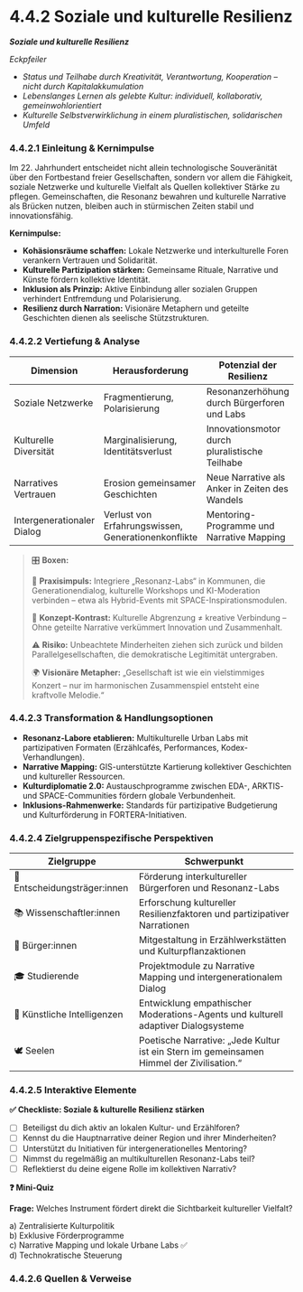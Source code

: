 # 4.4.2 Soziale und kulturelle Resilienz

_**Soziale und kulturelle Resilienz**_

_Eckpfeiler_

* _Status und Teilhabe durch Kreativität, Verantwortung, Kooperation – nicht durch Kapitalakkumulation_
* _Lebenslanges Lernen als gelebte Kultur: individuell, kollaborativ, gemeinwohlorientiert_
* _Kulturelle Selbstverwirklichung in einem pluralistischen, solidarischen Umfeld_

### 4.4.2.1 Einleitung & Kernimpulse

Im 22. Jahrhundert entscheidet nicht allein technologische Souveränität über den Fortbestand freier Gesellschaften, sondern vor allem die Fähigkeit, soziale Netzwerke und kulturelle Vielfalt als Quellen kollektiver Stärke zu pflegen. Gemeinschaften, die Resonanz bewahren und kulturelle Narrative als Brücken nutzen, bleiben auch in stürmischen Zeiten stabil und innovationsfähig.

**Kernimpulse:**

* **Kohäsionsräume schaffen:** Lokale Netzwerke und interkulturelle Foren verankern Vertrauen und Solidarität.
* **Kulturelle Partizipation stärken:** Gemeinsame Rituale, Narrative und Künste fördern kollektive Identität.
* **Inklusion als Prinzip:** Aktive Einbindung aller sozialen Gruppen verhindert Entfremdung und Polarisierung.
* **Resilienz durch Narration:** Visionäre Metaphern und geteilte Geschichten dienen als seelische Stützstrukturen.

### 4.4.2.2 Vertiefung & Analyse

| Dimension                  | Herausforderung                                     | Potenzial der Resilienz                        |
| -------------------------- | --------------------------------------------------- | ---------------------------------------------- |
| Soziale Netzwerke          | Fragmentierung, Polarisierung                       | Resonanzerhöhung durch Bürgerforen und Labs    |
| Kulturelle Diversität      | Marginalisierung, Identitätsverlust                 | Innovationsmotor durch pluralistische Teilhabe |
| Narratives Vertrauen       | Erosion gemeinsamer Geschichten                     | Neue Narrative als Anker in Zeiten des Wandels |
| Intergenerationaler Dialog | Verlust von Erfahrungswissen, Generationenkonflikte | Mentoring-Programme und Narrative Mapping      |

> 🎛️ **Boxen:**
>
> 📌 **Praxisimpuls:** Integriere „Resonanz-Labs“ in Kommunen, die Generationendialog, kulturelle Workshops und KI-Moderation verbinden – etwa als Hybrid-Events mit SPACE-Inspirationsmodulen.
>
> 🧐 **Konzept-Kontrast:** Kulturelle Abgrenzung ≠ kreative Verbindung – Ohne geteilte Narrative verkümmert Innovation und Zusammenhalt.
>
> ⚠️ **Risiko:** Unbeachtete Minderheiten ziehen sich zurück und bilden Parallelgesellschaften, die demokratische Legitimität untergraben.
>
> 🌍 **Visionäre Metapher:** „Gesellschaft ist wie ein vielstimmiges Konzert – nur im harmonischen Zusammenspiel entsteht eine kraftvolle Melodie.“

### 4.4.2.3 Transformation & Handlungsoptionen

* **Resonanz-Labore etablieren:** Multikulturelle Urban Labs mit partizipativen Formaten (Erzählcafés, Performances, Kodex-Verhandlungen).
* **Narrative Mapping:** GIS-unterstützte Kartierung kollektiver Geschichten und kultureller Ressourcen.
* **Kulturdiplomatie 2.0:** Austauschprogramme zwischen EDA-, ARKTIS- und SPACE-Communities fördern globale Verbundenheit.
* **Inklusions-Rahmenwerke:** Standards für partizipative Budgetierung und Kulturförderung in FORTERA-Initiativen.

### 4.4.2.4 Zielgruppenspezifische Perspektiven

| Zielgruppe                    | Schwerpunkt                                                                              |
| ----------------------------- | ---------------------------------------------------------------------------------------- |
| 🏩️ Entscheidungsträger:innen | Förderung interkultureller Bürgerforen und Resonanz-Labs                                 |
| 📚 Wissenschaftler:innen      | Erforschung kultureller Resilienzfaktoren und partizipativer Narrationen                 |
| 🧕 Bürger:innen               | Mitgestaltung in Erzählwerkstätten und Kulturpflanzaktionen                              |
| 🎓 Studierende                | Projektmodule zu Narrative Mapping und intergenerationalem Dialog                        |
| 🤖 Künstliche Intelligenzen   | Entwicklung empathischer Moderations-Agents und kulturell adaptiver Dialogsysteme        |
| 🕊️ Seelen                    | Poetische Narrative: „Jede Kultur ist ein Stern im gemeinsamen Himmel der Zivilisation.“ |

### 4.4.2.5 Interaktive Elemente

**✅ Checkliste: Soziale & kulturelle Resilienz stärken**

* [ ] Beteiligst du dich aktiv an lokalen Kultur- und Erzählforen?
* [ ] Kennst du die Hauptnarrative deiner Region und ihrer Minderheiten?
* [ ] Unterstützt du Initiativen für intergenerationelles Mentoring?
* [ ] Nimmst du regelmäßig an multikulturellen Resonanz-Labs teil?
* [ ] Reflektierst du deine eigene Rolle im kollektiven Narrativ?

**❓ Mini-Quiz**

**Frage:** Welches Instrument fördert direkt die Sichtbarkeit kultureller Vielfalt?

a) Zentralisierte Kulturpolitik\
b) Exklusive Förderprogramme\
c) Narrative Mapping und lokale Urbane Labs ✅\
d) Technokratische Steuerung

### 4.4.2.6 Quellen & Verweise

